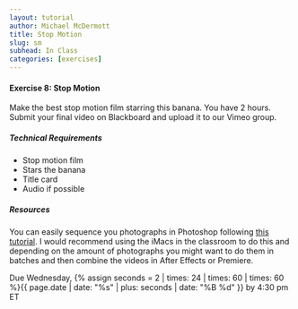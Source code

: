 ```yaml
---
layout: tutorial
author: Michael McDermott
title: Stop Motion
slug: sm
subhead: In Class
categories: [exercises]
---
```

#### Exercise 8: Stop Motion
Make the best stop motion film starring this banana. You have 2 hours. Submit your final video on Blackboard and upload it to our Vimeo group.

##### Technical Requirements
* Stop motion film
* Stars the banana
* Title card
* Audio if possible

##### Resources
You can easily sequence you photographs in Photoshop following [this tutorial](https://www.creativelysquared.com/article/how-to-turn-your-image-sequence-into-a-stop-motion-video). I would recommend using the iMacs in the classroom to do this and depending on the amount of photographs you might want to do them in batches and then combine the videos in After Effects or Premiere. 

<span class="due">Due Wednesday, {% assign seconds = 2 | times: 24 | times: 60 | times: 60 %}{{ page.date | date: "%s" | plus: seconds | date: "%B %d" }} by 4:30 pm ET</span>
